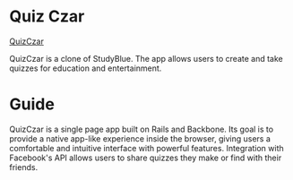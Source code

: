 # Quiz Czar

[QuizCzar][link]

[link]: http://quizczar.io

QuizCzar is a clone of StudyBlue. The app allows users to create  and take quizzes for education and entertainment.

# Guide
QuizCzar is a single page app built on Rails and Backbone. Its goal is to provide a native app-like experience inside the browser, giving users a comfortable and intuitive interface with  powerful features. Integration with Facebook's API allows users to share quizzes they make or find with their friends.
